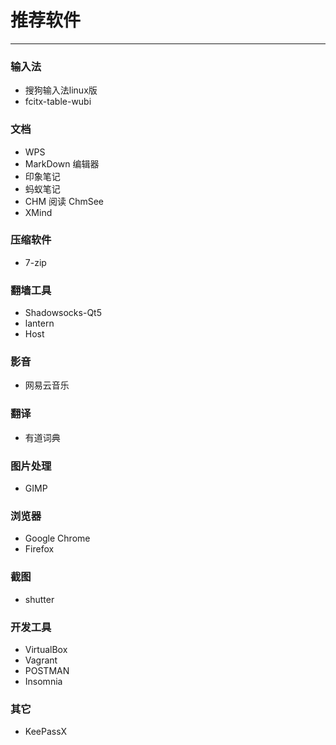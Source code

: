 # 推荐软件
* * * * *

### 输入法 
+ 搜狗输入法linux版 
+ fcitx-table-wubi

### 文档
+ WPS
+ MarkDown 编辑器
+ 印象笔记
+ 蚂蚁笔记
+ CHM 阅读 ChmSee
+ XMind

### 压缩软件 
+ 7-zip

### 翻墙工具
+ Shadowsocks-Qt5
+ lantern
+ Host

### 影音
+ 网易云音乐

### 翻译
+ 有道词典

### 图片处理
+ GIMP
 
 ### 浏览器 
 + Google Chrome
 + Firefox
 
 ### 截图 
 + shutter
 
 ### 开发工具
 + VirtualBox
 + Vagrant
 + POSTMAN
 + Insomnia

### 其它
 + KeePassX